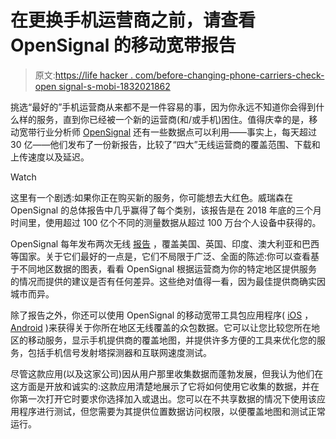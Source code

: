 # 在更换手机运营商之前，请查看 OpenSignal 的移动宽带报告

> 原文:[https://life hacker . com/before-changing-phone-carriers-check-open signal-s-mobi-1832021862](https://lifehacker.com/before-changing-phone-carriers-check-opensignal-s-mobi-1832021862)

挑选“最好的”手机运营商从来都不是一件容易的事，因为你永远不知道你会得到什么样的服务，直到你已经被一个新的运营商(和/或手机)困住。值得庆幸的是，移动宽带行业分析师 [OpenSignal](https://opensignal.com/) 还有一些数据点可以利用——事实上，每天超过 30 亿——他们发布了一份新报告，比较了“四大”无线运营商的覆盖范围、下载和上传速度以及延迟。

Watch

这里有一个剧透:如果你正在购买新的服务，你可能想去大红色。威瑞森在 OpenSignal 的总体报告中几乎赢得了每个类别，该报告是在 2018 年底的三个月时间里，使用超过 100 亿个不同的测量数据从超过 100 万台个人设备中获得的。

OpenSignal 每年发布两次无线 [报告](https://opensignal.com/reports/) ，覆盖美国、英国、印度、澳大利亚和巴西等国家。关于它们最好的一点是，它们不局限于广泛、全面的陈述:你可以查看基于不同地区数据的图表，看看 OpenSignal 根据运营商为你的特定地区提供服务的情况而提供的建议是否有任何差异。这些绝对值得一看，因为最佳提供商确实因城市而异。

除了报告之外，你还可以使用 OpenSignal 的移动宽带工具包应用程序( [iOS](https://itunes.apple.com/app/opensignal/id598298030) ， [Android](https://play.google.com/store/apps/details?id=com.staircase3.opensignal&referrer=utm_source=OSWebsiteMain&utm_medium=OSWebsiteMain&utm_campaign=OSWebsiteMain) )来获得关于你所在地区无线覆盖的众包数据。它可以让您比较您所在地区的移动服务，显示手机提供商的覆盖地图，并提供许多方便的工具来优化您的服务，包括手机信号发射塔探测器和互联网速度测试。

尽管这款应用(以及这家公司)因从用户那里收集数据而蓬勃发展，但我认为他们在这方面是开放和诚实的:这款应用清楚地展示了它将如何使用它收集的数据，并在你第一次打开它时要求你选择加入或退出。您可以在不共享数据的情况下使用该应用程序进行测试，但您需要为其提供位置数据访问权限，以便覆盖地图和测试正常运行。